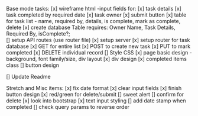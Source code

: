 Base mode tasks:
    [x] wireframe html
        -input fields for: 
            [x] task details
            [x] task completed by required date
            [x] task owner
        [x] submit button
        [x] table for task list
            - name, required by, details, is complete, mark as complete, delete
    [x] create database
        Table requires:
            Owner Name,
            Task Details,
            Required By,
            isComplete?;        
    [] setup API routes (use router file)
        [x] setup server
        [x] setup router for task database
        [x] GET for entire list
        [x] POST to create new task
        [x] PUT to mark completed
        [x] DELETE individual record
    [] Style CSS
        [x] page basic design
            -background, font family/size, div layout
        [x] div design
        [x] completed items class
        [] button design

[] Update Readme

Stretch and Misc items:
    [x] fix date format
    [x] clear input fields
    [x] finish button design
        [x] red/green for delete/submit
    [] sweet alert
        [] confirm for delete
    [x] look into bootstrap
        [x] text input styling
    [] add date stamp when completed
    [] check query params to reverse order
    
